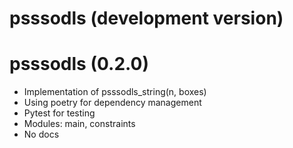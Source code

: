 # psssodls (development version)

# psssodls (0.2.0)

- Implementation of psssodls_string(n, boxes)
- Using poetry for dependency management
- Pytest for testing
- Modules: main, constraints
- No docs
